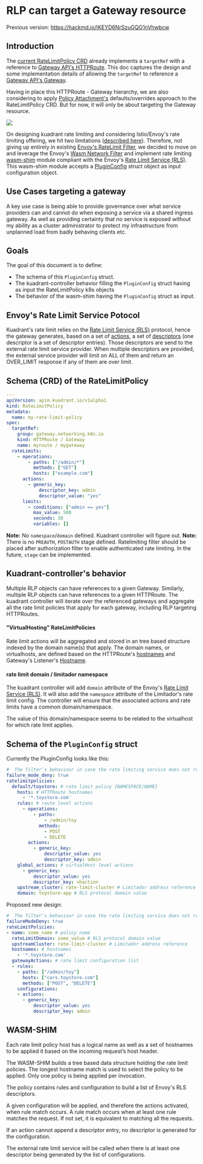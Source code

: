 # RLP can target a Gateway resource

Previous version: https://hackmd.io/IKEYD6NrSzuGQG1nVhwbcw

## Introduction

The [current RateLimitPolicy CRD](https://github.com/Kuadrant/kuadrant-controller/blob/fa2b52967409b7c4ea2c2e3412ecf80a8ad2b802/apis/apim/v1alpha1/ratelimitpolicy_types.go#L132) already implements a `targetRef` with a reference to [Gateway API's HTTPRoute](https://gateway-api.sigs.k8s.io/v1alpha2/references/spec/#gateway.networking.k8s.io/v1alpha2.HTTPRoute). This doc  captures the design and some implementation details of allowing the `targetRef` to reference a [Gateway API's Gateway](https://gateway-api.sigs.k8s.io/v1alpha2/references/spec/#gateway.networking.k8s.io/v1alpha2.Gateway). 

Having in place this HTTPRoute - Gateway hierarchy, we are also considering to apply [Policy Attachment's](https://gateway-api.sigs.k8s.io/v1alpha2/references/policy-attachment/) defaults/overrides approach to the RateLimitPolicy CRD. But for now, it will only be about targeting the Gateway resource.

![](https://i.imgur.com/UkivAqA.png)

On designing kuadrant rate limiting and considering Istio/Envoy's rate limiting offering, we hit two limitations ([described here](https://docs.google.com/document/d/1ve_8ZBq8TK_wnAZHg69M6-f_q1w-mX4vuP1BC1EuEO8/edit#bookmark=id.5wyq2fj56u94)). Therefore, not giving up entirely in existing [Envoy's RateLimit Filter](https://www.envoyproxy.io/docs/envoy/latest/api-v3/extensions/filters/network/ratelimit/v3/rate_limit.proto#extension-envoy-filters-network-ratelimit), we decided to move on and leverage the Envoy's [Wasm Network Filter](https://www.envoyproxy.io/docs/envoy/latest/configuration/listeners/network_filters/wasm_filter) and implement rate limiting [wasm-shim](https://github.com/Kuadrant/wasm-shim) module compliant with the Envoy's [Rate Limit Service (RLS)](https://www.envoyproxy.io/docs/envoy/latest/api-v3/service/ratelimit/v3/rls.proto). This wasm-shim module accepts a [PluginConfig](https://github.com/Kuadrant/kuadrant-controller/blob/fa2b52967409b7c4ea2c2e3412ecf80a8ad2b802/pkg/istio/wasm.go#L24) struct object as input configuration object. 

## Use Cases targeting a gateway
A key use case is being able to provide governance over what service providers can and cannot do when exposing a service via a shared ingress gateway. As well as providing certainty that no service is exposed without my ability as a cluster administrator to protect my infrastructure from unplanned load from badly behaving clients etc.

## Goals

The goal of this document is to define:
* The schema of this `PluginConfig` struct. 
* The kuadrant-controller behavior filling the `PluginConfig` struct having as input the RateLimitPolicy k8s objects
* The behavior of the wasm-shim having the `PluginConfig` struct as input.

## Envoy's Rate Limit Service Potocol

Kuadrant's rate limit relies on the [Rate Limit Service (RLS)](https://www.envoyproxy.io/docs/envoy/latest/api-v3/service/ratelimit/v3/rls.proto) protocol, hence the gateway generates, based on a set of [actions](https://www.envoyproxy.io/docs/envoy/latest/api-v3/config/route/v3/route_components.proto#envoy-v3-api-msg-config-route-v3-ratelimit-action), a set of [descriptors](https://www.envoyproxy.io/docs/envoy/latest/api-v3/extensions/common/ratelimit/v3/ratelimit.proto#envoy-v3-api-msg-extensions-common-ratelimit-v3-ratelimitdescriptor) (one descriptor is a set of descriptor entries). Those descriptors are send to the external rate limit service provider. When multiple descriptors are provided, the external service provider will limit on ALL of them and return an OVER_LIMIT response if any of them are over limit.

## Schema (CRD) of the RateLimitPolicy

```yaml
---
apiVersion: apim.kuadrant.io/v1alpha1
kind: RateLimitPolicy
metadata:
  name: my-rate-limit-policy
spec:
  targetRef:
    group: gateway.networking.k8s.io
    kind: HTTPRoute / Gateway
    name: myroute / mygateway
  rateLimits:
    - operations:
        - paths: ["/admin/*"]
          methods: ["GET"]
          hosts: ["example.com"]
      actions:
        - generic_key:
            descriptor_key: admin
            descriptor_value: "yes"
      limits:
        - conditions: ["admin == yes"]
          max_value: 500
          seconds: 30
          variables: []       
```

**Note:** No `namespace`/`domain` defined. Kuadrant controller will figure out.
**Note:** There is no `PREAUTH`, `POSTAUTH` stage defined. Ratelimiting filter should be placed after authorization filter to enable authenticated rate limiting. In the future, `stage` can be implemented.

## Kuadrant-controller's behavior 
Multiple RLP objects can have references to a given Gateway. Similarly, multiple RLP objects can have references to a given HTTPRoute. The kuadrant controller will iterate over the referenced gateways and aggregate all the rate limit policies that apply for each gateway, including RLP targeting HTTPRoutes. 

#### "VirtualHosting" RateLimitPolicies

Rate limit actions will be aggregated and stored in an tree based structure indexed by the domain name(s) that apply. The domain names, or virtualhosts, are defined based on the HTTPRoute's [hostnames](https://gateway-api.sigs.k8s.io/v1alpha2/references/spec/#gateway.networking.k8s.io/v1alpha2.HTTPRouteSpec) and Gateway's Listener's [Hostname](https://gateway-api.sigs.k8s.io/v1alpha2/references/spec/#gateway.networking.k8s.io%2fv1alpha2.Listener).

#### rate limit domain / limitador namespace

The kuadrant controller will add `domain` attribute of the Envoy's [Rate Limit Service (RLS)](https://www.envoyproxy.io/docs/envoy/latest/api-v3/service/ratelimit/v3/rls.proto). It will also add the `namespace` attribute of the Limitador's rate limit config. The controller will ensure that the associated actions and rate limits have a common domain/namespace.

The value of this domain/namespace seems to be related to the virtualhost for which rate limit applies.

## Schema of the `PluginConfig` struct

Currently the PluginConfig looks like this:

```yaml
#  The filter’s behaviour in case the rate limiting service does not respond back. When it is set to true, Envoy will not allow traffic in case of communication failure between rate limiting service and the proxy.
failure_mode_deny: true 
ratelimitpolicies:
  default/toystore: # rate limit policy {NAMESPACE/NAME}
    hosts: # HTTPRoute hostnames
      - '*.toystore.com'
    rules: # route level actions
      - operations:
          - paths:
              - /admin/toy
            methods:
              - POST
              - DELETE
        actions:
          - generic_key:
              descriptor_value: yes
              descriptor_key: admin
    global_actions: # virtualHost level actions
      - generic_key:
          descriptor_value: yes
          descriptor_key: vhaction
    upstream_cluster: rate-limit-cluster # Limitador address reference
    domain: toystore-app # RLS protocol domain value
```
Proposed new design:

```yaml
#  The filter’s behaviour in case the rate limiting service does not respond back. When it is set to true, Envoy will not allow traffic in case of communication failure between rate limiting service and the proxy.
failureModeDeny: true 
rateLimitPolicies:
- name: some_name # policy name
  rateLimitDomain: some_value # RLS protocol domain value
  upstreamCluster: rate-limit-cluster # Limitador address reference
  hostnames: # hostnames
    - '*.toystore.com'
  gatewayActions: # rate limit configuration list
  - rules:
    - paths: ["/admin/toy"]
      hosts: ["cars.toystore.com"]
      methods: ["POST", "DELETE"]
    configurations:
    - actions:
      - generic_key:
          descriptor_value: yes
          descriptor_key: admin
```

## WASM-SHIM

Each rate limit policy host has a logical name as well as a set of hostnames to be applied it based on the incoming request’s host header.

The WASM-SHIM builds a tree based data structure holding the rate limit policies. The longest hostname match is used to select the policy to be applied. Only one policy is being applied per invocation.

The policy contains rules and configuration to build a list of Envoy's RLS descriptors. 

A given configuration will be applied, and therefore the actions activated, when rule match occurs. A rule match occurs when at least one rule matches the request. If not set, it is equivalent to matching all the requests.

If an action cannot append a descriptor entry, no descriptor is generated for the configuration.

The external rate limit service will be called when there is at least one descriptor being generated by the list of configurations.
